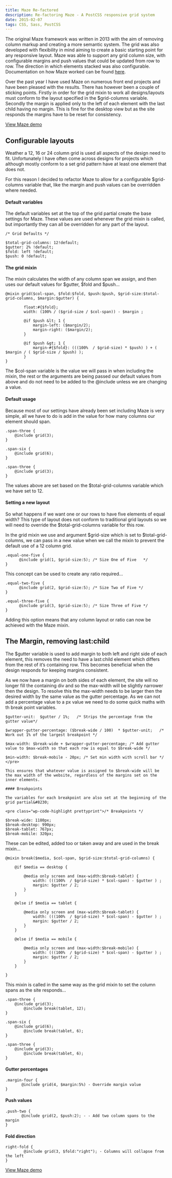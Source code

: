 ```yaml
---
title: Maze Re-factored
description: Re-factoring Maze - A PostCSS responsive grid system
date: 2015-02-07
tags: CSS, Sass, PostCSS
---
```


The original Maze framework was written in 2013 with the aim of removing column markup and creating a more semantic system. The grid was also developed with flexibility in mind aiming to create a basic starting point for any responsive layout. Maze was able to support any grid column size, with configurable margins and push values that could be updated from row to row. The direction in which elements stacked was also configurable. Documentation on how Maze worked can be found
<a href="/maze-responsive-grid-framework">here</a>.

Over the past year I have used Maze on numerous front end projects and have been pleased with the results. There has however been a couple of sticking points. Firstly in order for the grid mixin to work all designs/layouts must conform to the layout specified in the $grid-columns variable. Secondly the margin is applied only to the left of each element with the last child having no margin. This is fine for the desktop view but as the site responds the margins have to be reset for consistency.

<p><a href="http://cathydutton.github.io/postcss-maze/" target="_blank" title="Maze demo">View Maze demo</a></p>

<h2 class="heading"> Configurable layouts </h2>

Weather a 12, 16 or 24 column grid is used all aspects of the design need to fit. Unfortunately I have often come across designs for projects which although mostly conform to a set grid pattern have at least one element that does not.

For this reason I decided to refactor Maze to allow for a configurable $grid-columns variable that, like the margin and push values can be overridden where needed.

#### Default variables

The default variables set at the top of the grid partial create the base settings for Maze. These values are used whenever the grid mixin is called, but importantly they can all be overridden for any part of the layout.

```
/* Grid Defaults */

$total-grid-columns: 12!default;
$gutter: 2% !default;
$fold: left !default;
$push: 0 !default;
```

#### The grid mixin

The mixin calculates the width of any column span we assign, and then uses our default values for $gutter, $fold and $push&#8230;

```
@mixin grid($col-span, $fold:$fold, $push:$push, $grid-size:$total-grid-columns, $margin:$gutter) {

        float:#{$fold};
        width: (100% / ($grid-size / $col-span)) - $margin ;

        @if $push &lt; 1 {
            margin-left: ($margin/2);
            margin-right: ($margin/2);
        }

        @if $push &gt; 1 {
            margin-#{$fold}: (((100%  / $grid-size) * $push) ) + ( $margin / ( $grid-size / $push) );
        }
}
```

The $col-span variable is the value we will pass in when including the mixin, the rest or the arguments are being passed our default values from above and do not need to be added to the @include unless we are changing a value.

#### Default usage

Because most of our settings have already been set including Maze is very simple, all we have to do is add in the value for how many columns our element should span.

```
.span-three {
	@include grid(3);
}

.span-six {
	@include grid(6);
}

.span-three {
	@include grid(3);
}

```

The values above are set based on the $total-grid-columns variable which we have set to 12.

#### Setting a new layout

So what happens if we want one or our rows to have five elements of equal width? This type of layout does not conform to traditional grid layouts so we will need to override the $total-grid-columns variable for this row.

In the grid mixin we use and argument $grid-size which is set to $total-grid-columns, we can pass in a new value when we call the mixin to prevent the default use of a 12 column grid.

```
.equal-one-five {
      @include grid(1, $grid-size:5); /* Size One of Five   */
}

```

This concept can be used to create any ratio required&#8230;

```
.equal-two-five {
      @include grid(2, $grid-size:5); /* Size Two of Five */
}

.equal-three-five {
      @include grid(3, $grid-size:5); /* Size Three of Five */
}
```

Adding this option means that any column layout or ratio can now be achieved with the Maze mixin.

<h2 class="heading"> The Margin, removing last:child </h2>

The $gutter variable is used to add margin to both left and right side of each element, this removes the need to have a last:child element which differs from the rest of it&#8217;s containing row. This becomes beneficial when the design responds for keeping margins consistent.

As we now have a margin on both sides of each element, the site will no longer fill the containing div and so the max-width will be slightly narrower then the design. To resolve this the max-width needs to be larger then the desired width by the same value as the gutter percentage. As we can not add a percentage value to a px value we need to do some quick maths with th break point variables.

```
$gutter-unit:  $gutter / 1%;   /* Strips the percentage from the gutter value*/

$wrapper-gutter-percentage: ($break-wide / 100)  * $gutter-unit;   /* Work out 1% of the largest breakpoint */

$max-width: $break-wide + $wrapper-gutter-percentage; /* Add gutter value to $max-width so that each row is equal to $break-wide */

$min-width: $break-mobile - 20px; /* Set min width with scroll bar */
</pre>

This ensures that whatever value is assigned to $break-wide will be the max width of the website, regardless of the margins set on the inner elements.

#### Breakpoints

The variables for each breakpoint are also set at the beginning of the grid partial&#8230;

<pre class="wp-code-highlight prettyprint">/* Breakpoints */

$break-wide: 1180px;
$break-desktop: 990px;
$break-tablet: 767px;
$break-mobile: 320px;
```

These can be edited, added too or taken away and are used in the break mixin&#8230;

```
@mixin break($media, $col-span, $grid-size:$total-grid-columns) {

	@if $media == desktop {

		@media only screen and (max-width:$break-tablet) {
			width: (((100%  / $grid-size) * $col-span) - $gutter ) ;
			margin: $gutter / 2;
		}
	}

	@else if $media == tablet {

		@media only screen and (max-width:$break-tablet) {
			width: (((100%  / $grid-size) * $col-span) - $gutter ) ;
			margin: $gutter / 2;
		}
	}

	@else if $media == mobile {

		@media only screen and (max-width:$break-mobile) {
			width: (((100%  / $grid-size) * $col-span) - $gutter ) ;
			margin: $gutter / 2;
		}
	}

}
```

This mixin is called in the same way as the grid mixin to set the column spans as the site responds&#8230;

```
.span-three {
	@include grid(3);
        @include break(tablet, 12);
}

.span-six {
	@include grid(6);
        @include break(tablet, 6);
}

.span-three {
	@include grid(3);
        @include break(tablet, 6);
}

```

#### Gutter percentages

```
.margin-four {
       @include grid(4, $margin:5%) - Override margin value
}
```

#### Push values

```
.push-two {
       @include grid(2, $push:2); - - Add two column spans to the margin
}
```

#### Fold direction

```
right-fold {
        @include grid(3, $fold:"right"); - Columns will collapse from the left
}
```

<p><a href="http://cathydutton.github.io/postcss-maze/" target="_blank" title="Maze demo">View Maze demo</a></p>
